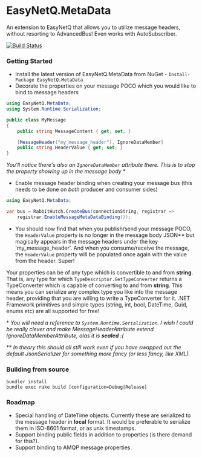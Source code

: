 # EasyNetQ.MetaData
An extension to EasyNetQ that allows you to utilize message headers, without resorting to AdvancedBus! Even works with AutoSubscriber.

[![Build Status](https://travis-ci.org/Matthew-Davey/EasyNetQ.MetaData.svg?branch=develop)](https://travis-ci.org/Matthew-Davey/EasyNetQ.MetaData)

### Getting Started
* Install the latest version of EasyNetQ.MetaData from NuGet - `Install-Package EasyNetQ.MetaData`
* Decorate the properties on your message POCO which you would like to bind to message headers
```csharp
using EasyNetQ.MetaData;
using System.Runtime.Serialization;

public class MyMessage
{
    public string MessageContent { get; set; }

    [MessageHeader("my_message_header"), IgnoreDataMember]
    public string HeaderValue { get; set; }
}
```

_You'll notice there's also an `IgnoreDataMember` attribute there. This is to stop the property showing up in the message body_ \*

* Enable message header binding when creating your message bus (this needs to be done on *both* producer and consumer sides)
```csharp 
using EasyNetQ.MetaData;

var bus = RabbitHutch.CreateBus(connectionString, registrar =>
    registrar.EnableMessageMetaDataBinding());
```

* You should now find that when you publish/send your message POCO, the `HeaderValue` property is no longer in the message body JSON\*\* but magically appears in the message headers under the key 'my_message_header'. And when you consume/receive the message, the `HeaderValue` property will be populated once again with the value from the header. Super!

Your properties can be of any type which is convertible to and from **string**. That is, any type for which `TypeDescriptor.GetTypeConverter` returns a TypeConverter which is capable of converting to and from **string**. This means you can serialize any complex type you like into the message header, providing that you are willing to write a TypeConverter for it. .NET Framework primitives and simple types (string, int, bool, DateTime, Guid, enums etc) are all supported for free!

\* _You will need a reference to `System.Runtime.Serialization`. I wish I could be really clever and make MessageHeaderAttribute extend IgnoreDataMemberAttribute, alas it is **sealed** :(_

\*\* _In theory this should all still work even if you have swapped out the default JsonSerializer for something more fancy (or less fancy, like XML)._

### Building from source
```
bundler install
bundle exec rake build [configuration=Debug|Release]
```

### Roadmap
* Special handling of DateTime objects. Currently these are serialized to the message header in **local** format. It would be preferable to serialize them in ISO-8601 format, or as unix timestamps.
* Support binding public fields in addition to properties (is there demand for this?).
* Support binding to AMQP message properties.
